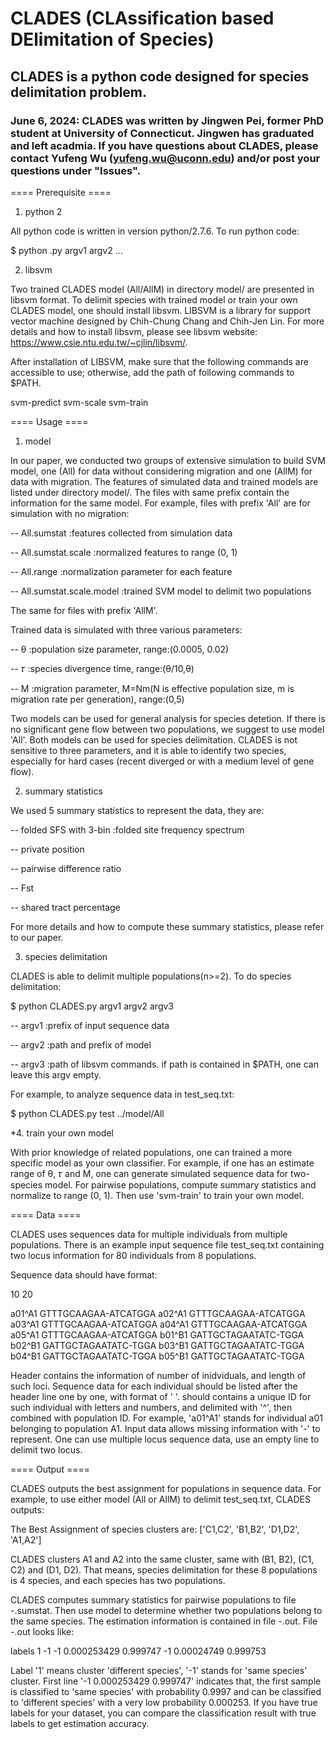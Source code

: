 # CLADES (CLAssification based DElimitation of Species)
## CLADES is a python code designed for species delimitation problem.
### June 6, 2024: CLADES was written by Jingwen Pei, former PhD student at University of Connecticut. Jingwen has graduated and left acadmia. If you have questions about CLADES, please contact Yufeng Wu (yufeng.wu@uconn.edu) and/or post your questions under "Issues".

==== Prerequisite ====

1. python 2

All python code is written in version python/2.7.6. To run python code:

  $ python <PYTHONCODE>.py argv1 argv2 ...
  
2. libsvm

Two trained CLADES model (All/AllM) in directory model/ are presented in libsvm format. To delimit species with trained model or train your own CLADES model, one should install libsvm. LIBSVM is a library for support vector machine designed by Chih-Chung Chang and Chih-Jen Lin. For more details and how to install libsvm, please see libsvm website: https://www.csie.ntu.edu.tw/~cjlin/libsvm/.

After installation of LIBSVM, make sure that the following commands are accessible to use; otherwise, add the path of following commands to $PATH.

  svm-predict  svm-scale    svm-train

==== Usage ====

1. model

In our paper, we conducted two groups of extensive simulation to build SVM model, one (All) for data without considering migration and one (AllM) for data with migration. The features of simulated data and trained models are listed under directory model/. The files with same prefix contain the information for the same model. For example, files with prefix 'All' are for simulation with no migration:

  -- All.sumstat :features collected from simulation data
  
  -- All.sumstat.scale :normalized features to range (0, 1)
  
  -- All.range :normalization parameter for each feature
  
  -- All.sumstat.scale.model :trained SVM model to delimit two populations
 
 The same for files with prefix 'AllM'.
 
Trained data is simulated with three various parameters:

  -- θ :population size parameter, range:(0.0005, 0.02)
  
  -- 𝜏 :species divergence time, range:(θ/10,θ)
  
  -- M :migration parameter, M=Nm(N is effective population size, m is migration rate per generation), range:(0,5)

Two models can be used for general analysis for species detetion. If there is no significant gene flow between two populations, we suggest to use model 'All'. Both models can be used for species delimitation. CLADES is not sensitive to three parameters, and it is able to identify two species, especially for hard cases (recent diverged or with a medium level of gene flow).

2. summary statistics

We used 5 summary statistics to represent the data, they are:

  -- folded SFS with 3-bin :folded site frequency spectrum
  
  -- private position
  
  -- pairwise difference ratio
  
  -- Fst
  
  -- shared tract percentage
  
For more details and how to compute these summary statistics, please refer to our paper.

3. species delimitation

CLADES is able to delimit multiple populations(n>=2). To do species delimitation:

  $ python CLADES.py argv1 argv2 argv3
  
  -- argv1 :prefix of input sequence data
  
  -- argv2 :path and prefix of model
  
  -- argv3 :path of libsvm commands. if path is contained in $PATH, one can leave this argv empty.
  
For example, to analyze sequence data in test_seq.txt:

  $ python CLADES.py test ../model/All <path to libsvm commands>
  
*4. train your own model

With prior knowledge of related populations, one can trained a more specific model as your own classifier. For example, if one has an estimate range of θ, 𝜏 and M, one can generate simulated sequence data for two-species model. For pairwise populations, compute summary statistics and normalize to range (0, 1). Then use 'svm-train' to train your own model.

==== Data ====

CLADES uses sequences data for multiple individuals from multiple populations. There is an example input sequence file test_seq.txt containing two locus information for 80 individuals from 8 populations.

Sequence data should have format:

10 20

a01^A1 GTTTGCAAGAA-ATCATGGA
a02^A1 GTTTGCAAGAA-ATCATGGA
a03^A1 GTTTGCAAGAA-ATCATGGA
a04^A1 GTTTGCAAGAA-ATCATGGA
a05^A1 GTTTGCAAGAA-ATCATGGA
b01^B1 GATTGCTAGAATATC-TGGA
b02^B1 GATTGCTAGAATATC-TGGA
b03^B1 GATTGCTAGAATATC-TGGA
b04^B1 GATTGCTAGAATATC-TGGA
b05^B1 GATTGCTAGAATATC-TGGA

Header contains the information of number of inidviduals, and length of such loci. Sequence data for each individual should be listed after the header line one by one, with format of '<individual id> <sequence data>'. <individual id> should contains a unique ID for such individual with letters and numbers, and delimited with '^', then combined with population ID. For example, 'a01^A1' stands for individual a01 belonging to population A1. Input data allows missing information with '-' to represent. One can use multiple locus sequence data, use an empty line to delimit two locus.

==== Output ====

CLADES outputs the best assignment for populations in sequence data. For example, to use either model (All or AllM) to delimit test_seq.txt, CLADES outputs:

The Best Assignment of species clusters are:
['C1,C2', 'B1,B2', 'D1,D2', 'A1,A2']

CLADES clusters A1 and A2 into the same cluster, same with (B1, B2), (C1, C2) and (D1, D2). That means, species delimitation for these 8 populations is 4 species, and each species has two populations.

CLADES computes summary statistics for pairwise populations to file <pop1>-<pop2>.sumstat. Then use model to determine whether two populations belong to the same species. The estimation information is contained in file <pop1>-<pop2>.out. File <pop1>-<pop2>.out looks like:

labels 1 -1
-1 0.000253429 0.999747
-1 0.00024749 0.999753

Label '1' means cluster 'different species', '-1' stands for 'same species' cluster. First line '-1 0.000253429 0.999747' indicates that, the first sample is classified to 'same species' with probability 0.9997 and can be classified to 'different species' with a very low probability 0.000253. If you have true labels for your dataset, you can compare the classification result with true labels to get estimation accuracy.


